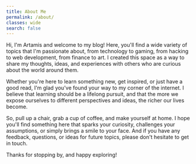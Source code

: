 ```yaml
---
title: About Me
permalink: /about/
classes: wide
search: false
---
```


Hi, I'm Artamis and welcome to my blog! Here, you'll find a wide variety of topics that I'm passionate about, from technology to gaming, from hacking to web development, from finance to art. I created this space as a way to share my thoughts, ideas, and experiences with others who are curious about the world around them.

Whether you're here to learn something new, get inspired, or just have a good read, I'm glad you've found your way to my corner of the internet. I believe that learning should be a lifelong pursuit, and that the more we expose ourselves to different perspectives and ideas, the richer our lives become.

So, pull up a chair, grab a cup of coffee, and make yourself at home. I hope you'll find something here that sparks your curiosity, challenges your assumptions, or simply brings a smile to your face. And if you have any feedback, questions, or ideas for future topics, please don't hesitate to get in touch.

Thanks for stopping by, and happy exploring!

<script src='https://storage.ko-fi.com/cdn/scripts/overlay-widget.js'></script>
<script>
  kofiWidgetOverlay.draw('athem1s', {
    'type': 'floating-chat',
    'floating-chat.donateButton.text': 'Support me',
    'floating-chat.donateButton.background-color': '#00b9fe',
    'floating-chat.donateButton.text-color': '#fff'
  });
</script>
